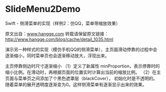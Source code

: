 # SlideMenu2Demo

Swift - 侧滑菜单的实现（样例2：仿QQ，菜单带缩放效果）

原文出自：www.hangge.com  转载请保留原文链接：http://www.hangge.com/blog/cache/detail_1035.html

演示另一种样式的实现（模仿手机QQ的侧滑菜单），主页面滑动停靠的过程中会逐渐缩小，同时菜单页也会逐渐移动放大，浮现出来。


主页停靠侧边时尺寸逐渐缩小
（1）定义了新属性 minProportion，表示停靠时的缩小比例。在滑动时，再根据页面的位置实时计算出当前的缩放比例。
（2）在主页面与菜单页之间添加了个黑色遮罩层（blackCover）， 初始化时是不透明的。随着菜单的展开透明度逐渐变为0。这样侧滑菜单有逐渐显示出来的效果。
